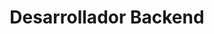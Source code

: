 ---
draft: false
name: "Eduardo Pizarro López"
title: "Desarrollador Backend"
avatar: {
    src: "https://images.unsplash.com/photo-1535713875002-d1d0cf377fde?&fit=crop&w=280",
    alt: "Eduardo Pizarro López"
}
publishDate: "2024-02-20 21:50"
---
